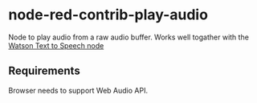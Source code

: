 # node-red-contrib-play-audio

Node to play audio from a raw audio buffer. Works well togather with the [Watson Text to Speech node](https://github.com/node-red/node-red-bluemix-nodes/tree/master/watson)

## Requirements
Browser needs to support Web Audio API.